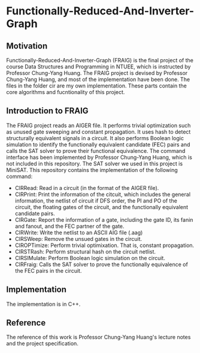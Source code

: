 # Functionally-Reduced-And-Inverter-Graph
## Motivation
Functionally-Reduced-And-Inverter-Graph (FRAIG) is the final project of the course Data Structures and Programming in NTUEE, which is instructed by Professor Chung-Yang Huang. The FRAIG project is devised by Professor Chung-Yang Huang, and most of the implementation have been done. The files in the folder cir are my own implementation. These parts contain the core algorithms and fucntionality of this project. 

## Introduction to FRAIG
The FRAIG project reads an AIGER file. It performs trivial optimization such as unused gate sweeping and constant propagation. It uses hash to detect structurally equivalent signals in a circuit. It also performs Boolean logic simulation to identify the functionally equivalent candidate (FEC) pairs and calls the SAT solver to prove their functional equivalence. The command interface has been implemented by Professor Chung-Yang Huang, which is not included in this repository. The SAT solver we used in this project is MiniSAT. This repository contains the implementation of the following command:
 
- CIRRead:     Read in a circuit (in the format of the AIGER file).
- CIRPrint:    Print the information of the citcuit, which includes the general information, the netlist of circuit if DFS 
               order, the PI and PO of the circuit, the floating gates of the circuit, and the functionally equivalent  
               candidate pairs.
- CIRGate:     Report the information of a gate, including the gate ID, its fanin and fanout, and the FEC partner of the gate.
- CIRWrite:    Write the netlist to an ASCII AIG file (.aag)
- CIRSWeep:    Remove the unsued gates in the circuit.
- CIROPTimize: Perform trivial optimixation. That is, constant propagation.
- CIRSTRash:   Perform structural hash on the circuit netlist.
- CIRSIMulate: Perform Boolean logic simulation on the circuit.
- CIRFraig:    Calls the SAT solver to prove the functionally equivalence of the FEC pairs in the circuit.


## Implementation
The implementation is in C++.

## Reference
The reference of this work is Professor Chung-Yang Huang's lecture notes and the project specification. 


 
